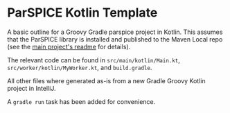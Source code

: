 # ParSPICE Kotlin Template
A basic outline for a Groovy Gradle parspice project in Kotlin. This assumes that the ParSPICE library is installed
and published to the Maven Local repo (see the [main project's readme](https://github.com/JoelCourtney/parspice) for details).

The relevant code can be found in `src/main/kotlin/Main.kt`, `src/worker/kotlin/MyWorker.kt`, and `build.gradle`.

All other files where generated as-is from a new Gradle Groovy Kotlin project in IntelliJ.

A `gradle run` task has been added for convenience.
